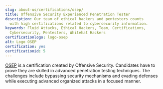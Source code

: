 ```yaml
---
slug: about-us/certifications/osep/
title: Offensive Security Experienced Penetration Tester
description: Our team of ethical hackers and pentesters counts
  with high certifications related to cybersecurity information.
keywords: Fluid Attacks, Ethical Hackers, Team, Certifications,
  Cybersecurity, Pentesters, Whitehat Hackers
certificationlogo: logo-osep
alt: Logo OSEP
certification: yes
certificationid: 5
---
```


[OSEP](https://www.offensive-security.com/pen300-osep/)
is a certification created by Offensive Security.
Candidates have to prove
they are skilled in advanced penetration testing techniques.
The challenges include bypassing security mechanisms and evading defenses
while executing advanced organized attacks in a focused manner.
